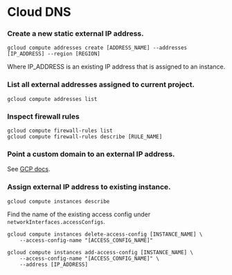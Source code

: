 # Cloud DNS

### Create a new static external IP address.
```
gcloud compute addresses create [ADDRESS_NAME] --addresses [IP_ADDRESS] --region [REGION]
```
Where IP_ADDRESS is an existing IP address that is assigned to an instance.

### List all external addresses assigned to current project.
```
gcloud compute addresses list
```

### Inspect firewall rules
```
gcloud compute firewall-rules list
gcloud compute firewall-rules describe [RULE_NAME]
```

### Point a custom domain to an external IP address.

See [GCP docs](https://cloud.google.com/dns/quickstart#before-you-begin).

### Assign external IP address to existing instance.

```
gcloud compute instances describe
```

Find the name of the existing access config under `networkInterfaces.accessConfigs`.

```
gcloud compute instances delete-access-config [INSTANCE_NAME] \
    --access-config-name "[ACCESS_CONFIG_NAME]"
    
gcloud compute instances add-access-config [INSTANCE_NAME] \
    --access-config-name "[ACCESS_CONFIG_NAME]" \
    --address [IP_ADDRESS]
```
